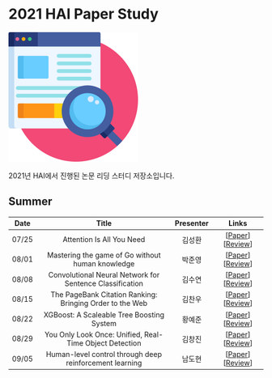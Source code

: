 # 2021 HAI Paper Study
<img src="Media/logo.png" width=256 height=256 />  

2021년 HAI에서 진행된 논문 리딩 스터디 저장소입니다.

## Summer

|Date|Title|Presenter|Links|
|:--:|:--:|:--:|:--:|
|07/25|Attention Is All You Need|김성환|[[Paper](https://arxiv.org/abs/1706.03762)] [[Review](https://github.com/HanyangTechAI/2021-HAI-Paper-Study/blob/main/Summer/20210725-Attention_Is_All_You_Need.pdf)]|
|08/01|Mastering the game of Go without human knowledge|박준영|[[Paper](https://www.nature.com/articles/nature24270)] [[Review](https://github.com/HanyangTechAI/2021-HAI-Paper-Study/blob/main/Summer/20210801-Mastering_the_game_of_Go_without_human_knowledge.pdf)]|
|08/08|Convolutional Neural Network for Sentence Classification|김수연|[[Paper](https://arxiv.org/pdf/1408.5882.pdf)] [[Review](https://github.com/HanyangTechAI/2021-HAI-Paper-Study/blob/main/Summer/20210808-Convolutional_Neural_Network_for_Sentence_Classification.pdf)]|
|08/15|The PageBank Citation Ranking: Bringing Order to the Web|김찬우|[[Paper](http://ilpubs.stanford.edu:8090/422/)] [[Review](https://github.com/HanyangTechAI/2021-HAI-Paper-Study/blob/main/Summer/20210815-The_PageRank_Citation_Ranking_Bringing_Order_to_the_Web.pdf)]|
|08/22|XGBoost: A Scaleable Tree Boosting System|황예준|[[Paper](https://arxiv.org/abs/1603.02754)] [[Review](https://github.com/HanyangTechAI/2021-HAI-Paper-Study/blob/main/Summer/20210822-XGBoost_A_Scaleable_Tree_Boosting_System.pdf)]|
|08/29|You Only Look Once: Unified, Real-Time Object Detection|김창진|[[Paper](https://arxiv.org/abs/1506.02640)] [[Review](https://github.com/HanyangTechAI/2021-HAI-Paper-Study/blob/main/Summer/20210829-You_Only_Look_Once_Unified_Real_Time_Object_Detection.pdf)]|
|09/05|Human-level control through deep reinforcement learning|남도현|[[Paper](https://www.nature.com/articles/nature14236)] [[Review](https://github.com/HanyangTechAI/2021-HAI-Paper-Study/blob/main/Summer/20210905-Human_level_control_through_deep_reinforcement_learning.pdf)]|
